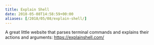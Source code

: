 ```yaml
---
title: Explain Shell
date: 2018-05-08T14:58:59+00:00
aliases: [/2018/05/08/explain-shell/]
---
```

A great little website that parses terminal commands and explains their actions and arguments: <https://explainshell.com/>
